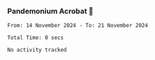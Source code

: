 ### Pandemonium Acrobat 🤸

<!--START_SECTION:waka-->

```all_time
From: 14 November 2024 - To: 21 November 2024

Total Time: 0 secs

No activity tracked
```

<!--END_SECTION:waka-->
